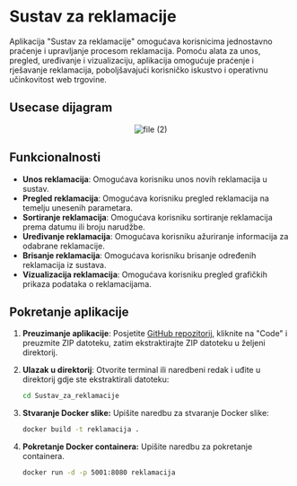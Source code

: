 # Sustav za reklamacije



Aplikacija "Sustav za reklamacije" omogućava korisnicima jednostavno praćenje i upravljanje procesom reklamacija. Pomoću alata za unos, pregled, uređivanje i vizualizaciju, aplikacija omogućuje praćenje i rješavanje reklamacija, poboljšavajući korisničko iskustvo i operativnu učinkovitost web trgovine.

## Usecase dijagram

<p align="center">
  <img src="https://github.com/JT07616/Sustav_za_reklamacije/assets/170039228/02f9aa84-e023-4bb6-a51e-4c3d5facff34" alt="file (2)">
</p>



## Funkcionalnosti

- **Unos reklamacija**: Omogućava korisniku unos novih reklamacija u sustav.
- **Pregled reklamacija**: Omogućava korisniku pregled reklamacija na temelju unesenih parametara.
- **Sortiranje reklamacija**: Omogućava korisniku sortiranje reklamacija prema datumu ili broju narudžbe.
- **Uređivanje reklamacija**: Omogućava korisniku ažuriranje informacija za odabrane reklamacije.
- **Brisanje reklamacija**: Omogućava korisniku brisanje određenih reklamacija iz sustava.
- **Vizualizacija reklamacija**: Omogućava korisniku pregled grafičkih prikaza podataka o reklamacijama.

## Pokretanje aplikacije

1. **Preuzimanje aplikacije**: Posjetite [GitHub repozitorij](https://github.com/JT07616/Sustav_za_reklamacije.git), kliknite na "Code" i preuzmite ZIP datoteku, zatim ekstraktirajte ZIP datoteku u željeni direktorij.

2. **Ulazak u direktorij**: Otvorite terminal ili naredbeni redak i uđite u direktorij gdje ste ekstraktirali datoteku:
      ```sh
      cd Sustav_za_reklamacije
      ```
3. **Stvaranje Docker slike:** Upišite naredbu za stvaranje Docker slike:
      ```sh
      docker build -t reklamacija .
      ```
4. **Pokretanje Docker containera:** Upišite naredbu za pokretanje containera.
      ```sh
      docker run -d -p 5001:8080 reklamacija
      ```


